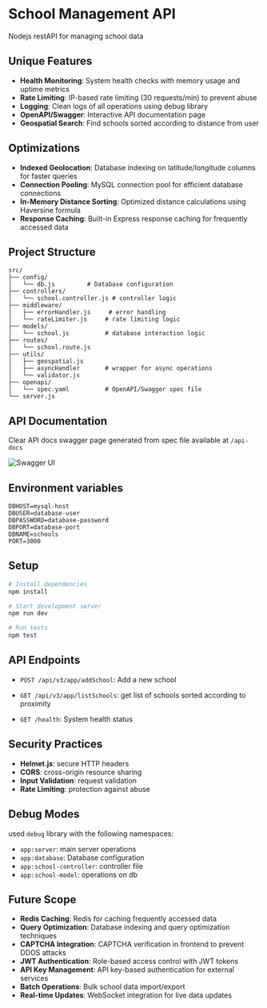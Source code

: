 # School Management API

Nodejs restAPI for managing school data

## Unique Features

- **Health Monitoring**: System health checks with memory usage and uptime metrics
- **Rate Limiting**: IP-based rate limiting (30 requests/min) to prevent abuse
- **Logging**: Clean logs of all operations using debug library
- **OpenAPI/Swagger**: Interactive API documentation page
- **Geospatial Search**: Find schools sorted according to distance from user

## Optimizations

- **Indexed Geolocation**: Database indexing on latitude/longitude columns for faster queries
- **Connection Pooling**: MySQL connection pool for efficient database connections
- **In-Memory Distance Sorting**: Optimized distance calculations using Haversine formula
- **Response Caching**: Built-in Express response caching for frequently accessed data

## Project Structure

```
src/
├── config/
│   └── db.js         # Database configuration
├── controllers/
│   └── school.controller.js # controller logic
├── middleware/
│   ├── errorHandler.js     # error handling
│   └── rateLimiter.js     # rate limiting logic
├── models/
│   └── school.js          # database interaction logic
├── routes/
│   └── school.route.js
├── utils/
│   ├── geospatial.js
│   ├── asyncHandler       # wrapper for async operations
│   └── validator.js
├── openapi/
│   └── spec.yaml          # OpenAPI/Swagger spec file
└── server.js
```

## API Documentation

Clear API docs swagger page generated from spec file available at `/api-docs`

![Swagger UI](./assets/swaggerPage.png)

## Environment variables

```env
DBHOST=mysql-host
DBUSER=database-user
DBPASSWORD=database-password
DBPORT=database-port
DBNAME=schools
PORT=3000
```

## Setup

```bash
# Install dependencies
npm install

# Start development server
npm run dev

# Run tests
npm test
```

## API Endpoints

- `POST /api/v3/app/addSchool`: Add a new school
- `GET /api/v3/app/listSchools`: get list of schools sorted according to proximity

- `GET /health`: System health status

## Security Practices

- **Helmet.js**: secure HTTP headers
- **CORS**: cross-origin resource sharing
- **Input Validation**: request validation
- **Rate Limiting**: protection against abuse

## Debug Modes

used `debug` library with the following namespaces:

- `app:server`: main server operations
- `app:database`: Database configuration
- `app:school-controller`: controller file
- `app:school-model`: operations on db

## Future Scope

- **Redis Caching**: Redis for caching frequently accessed data
- **Query Optimization**: Database indexing and query optimization techniques
- **CAPTCHA Integration**: CAPTCHA verification in frontend to prevent DDOS attacks
- **JWT Authentication**: Role-based access control with JWT tokens
- **API Key Management**: API key-based authentication for external services
- **Batch Operations**: Bulk school data import/export
- **Real-time Updates**: WebSocket integration for live data updates
